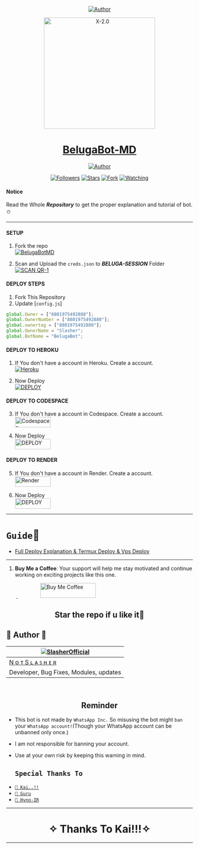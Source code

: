 <p align="center">
<a href="https://github.com/ahil15"><img title="Author" src="https://img.shields.io/badge/CREATOR-Nᴏᴛ Sʟᴀꜱʜᴇʀ-black.svg?style=for-the-badge&logo=github"></a>

<p align="center">  
  <a href="https://mybeluga.vercel.app/">
    <img alt="X-2.0" height="300" src="https://i.ibb.co/qYqxrt8/20231010-232658.png">
    <h1 align="center">BelugaBot-MD</h1>
  </a>
</p>
<p align="center">
<a href="https://github.com/ahil15"><img title="Author" src="https://img.shields.io/badge/Beluga-BOT-black?style=for-the-badge&logo=twitter"></a>
<p/>
<p align="center">
<a href="https://github.com/ahil15?tab=followers"><img title="Followers" src="https://img.shields.io/github/followers/ahil15?label=Followers&style=social"></a>
<a href="https://github.com/ahil15/BelugaBot-MD/stargazers/"><img title="Stars" src="https://img.shields.io/github/stars/ahil15/BelugaBot-MD?&style=social"></a>
<a href="https://github.com/ahil15/BelugaBot-MD/network/members"><img title="Fork" src="https://img.shields.io/github/forks/ahil15/BelugaBot-MD?style=social"></a>
<a href="https://github.com/ahil15/BelugaBot-MD/watchers"><img title="Watching" src="https://img.shields.io/github/watchers/ahil15/BelugaBot-MD?label=Watching&style=social"></a>
</p>

#### Notice
Read the Whole ***Repository*** to get the proper explanation and tutorial of bot.⛄

***

#### SETUP

1. Fork the repo
    <br>
<a href="https://github.com/ahil15/BelugaBot-MD/fork"><img title="BelugaBotMD" src="https://img.shields.io/badge/FORK Beluga-MD-h?color=black&style=for-the-badge&logo=stackshare"></a>

2. Scan and Upload the `creds.json` to ***BELUGA-SESSION*** Folder
    <br>
<a href='https://replit.com/@ahil15/BelugaBot?v=1' target="_blank"><img alt='SCAN QR-1' src='https://img.shields.io/badge/Scan_qr-1-100000?style=for-the-badge&logo=scan&logoColor=white&labelColor=black&color=blue'/></a>

#### DEPLOY STEPS

1. Fork This Repository 
2. Update [`config.js`]
```js
global.Owner = ["8801975492880"]; 
global.OwnerNumber = ["8801975492880"];
global.ownertag = ["8801975492880"];
global.OwnerName = "Slasher";
global.BotName = "BelugaBot";
```

#### DEPLOY TO HEROKU 

1. If You don't have a account in Heroku. Create a account.
    <br>
<a href='https://signup.heroku.com/' target="_blank"><img alt='Heroku' src='https://img.shields.io/badge/-Create-black?style=for-the-badge&logo=heroku&logoColor=white'/></a>

2. Now Deploy
    <br>
<a href='https://xlicheroku.vercel.app/deploy.html' target="_blank"><img alt='DEPLOY' src='https://img.shields.io/badge/-DEPLOY-black?style=for-the-badge&logo=heroku&logoColor=white'/></a>

#### DEPLOY TO CODESPACE

3. If You don't have a account in Codespace. Create a account.
    <br>
<a href='https://github.com/login?return_to=https%3A%2F%2Fgithub.com%2Fcodespaces' target="_blank"><img alt='Codespaces' src='https://img.shields.io/badge/CREATE-h?color=black&style=for-the-badge&logo=visualstudiocode' width="96.35" height="28"/></a></p>

4. Now Deploy
    <br>
<a href='https://github.com/codespaces/new' target="_blank"><img alt='DEPLOY' src='https://img.shields.io/badge/DEPLOY -h?color=black&style=for-the-badge&logo=visualstudiocode' width="96.35" height="28"/></a></p>


#### DEPLOY TO RENDER

5. If You don't have a account in Render. Create a account.
    <br>
<a href='https://dashboard.render.com/register' target="_blank"><img alt='Render' src='https://img.shields.io/badge/CREATE-h?color=black&style=for-the-badge&logo=render' width="96.35" height="28"/></a></p>

6. Now Deploy
    <br>
<a href='https://dashboard.render.com' target="_blank"><img alt='DEPLOY' src='https://img.shields.io/badge/DEPLOY -h?color=black&style=for-the-badge&logo=render' width="96.35" height="28"/></a></p>

---
# `Guide`📕

- [Full Deploy Explanation & Termux Deploy & Vps Deploy](https://github.com/ahil15/Xlicon-v2/blob/main/guide.md)
---

</p>

1. **Buy Me a Coffee**: Your support will help me stay motivated and continue working on exciting projects like this one.

&nbsp;&nbsp;&nbsp;&nbsp;&nbsp;&nbsp;&nbsp;<a href="https://www.buymeacoffee.com/slashernolongerlive">
  <img src="https://i.ibb.co/KNnhcvX/bmc-button.png" alt="Buy Me Coffee" height="40" width="150" style="margin-left: 60px;">
</a>

<h2 align="center"> Star the repo if u like it🌟
</h2>


 
 ## 🎯 Author 🎯
  <div align="center">
  
| [![SlasherOfficial](https://github.com/ahil15.png?size=150)](https://github.com/ahil15) |
|----|
| [ N ᴏ ᴛ   S ʟ ᴀ ꜱ ʜ ᴇ ʀ ](https://github.com/ahil15) |
|  Developer, Bug Fixes, Modules, updates |

  </div>
  
   
  </br> 

<h2 align="center">  Reminder
</h2>
   
- This bot is not made by `WhatsApp Inc.` So misusing the bot might `ban` your `WhatsApp account!`(Though your WhatsApp account can be unbanned only once.)
- I am not responsible for banning your account.
- Use at your own risk by keeping this warning in mind.
 
  
  
   ## `Special Thanks To`

* [`📕 Kai..!!`](https://github.com/Kai0071)
* [`📕 Guru`](https://github.com/Guru322)
* [`📕 Hyno-IR`](https://github.com/HyNO-IR)
---------


<h1 align="center">
</h1>

</p>
<h1 align="center"> ✧ Thanks To Kai!!!✧
</h1>

---

  

